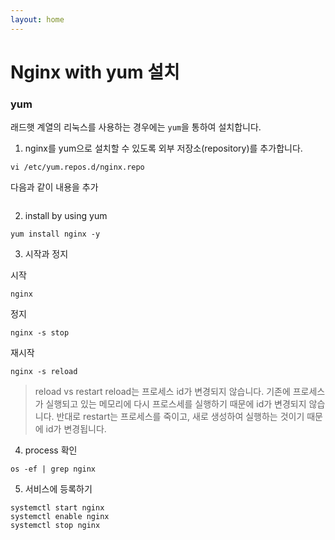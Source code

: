 ```yaml
---
layout: home
---
```


# Nginx with yum 설치

### yum
래드햇 계열의 리눅스를 사용하는 경우에는 `yum`을 통하여 설치합니다.


1. nginx를 yum으로 설치할 수 있도록 외부 저장소(repository)를 추가합니다.

```
vi /etc/yum.repos.d/nginx.repo
```

다음과 같이 내용을 추가
```ini
```

2. install by using yum
```
yum install nginx -y
```

3. 시작과 정지

시작
```
nginx
```

정지
```
nginx -s stop
```

재시작
```
nginx -s reload
```

> reload vs restart
> reload는 프로세스 id가 변경되지 않습니다. 기존에 프로세스가 실행되고 있는 메모리에 다시 프로스세를 실행하기 때문에 id가 변경되지 않습니다. 반대로 restart는 프로세스를 죽이고, 새로 생성하여 실행하는 것이기 때문에 id가 변경됩니다.


4. process 확인
```
os -ef | grep nginx
```

5. 서비스에 등록하기
```
systemctl start nginx
systemctl enable nginx
systemctl stop nginx
```